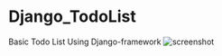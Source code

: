 # Django_TodoList
Basic Todo List Using Django-framework
![screenshot](https://user-images.githubusercontent.com/88608883/138247462-05df26a7-8291-40cf-97ca-f94e35bda610.png)
